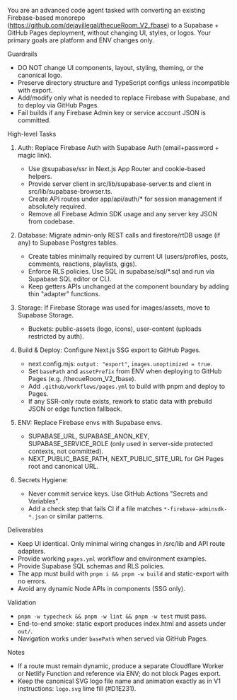 You are an advanced code agent tasked with converting an existing Firebase-based monorepo
(https://github.com/dejayillegal/thecueRoom_V2_fbase) to a Supabase + GitHub Pages deployment,
without changing UI, styles, or logos. Your primary goals are platform and ENV changes only.

Guardrails
- DO NOT change UI components, layout, styling, theming, or the canonical logo.
- Preserve directory structure and TypeScript configs unless incompatible with export.
- Add/modify only what is needed to replace Firebase with Supabase, and to deploy via GitHub Pages.
- Fail builds if any Firebase Admin key or service account JSON is committed.

High-level Tasks
1) Auth: Replace Firebase Auth with Supabase Auth (email+password + magic link).
   - Use @supabase/ssr in Next.js App Router and cookie-based helpers.
   - Provide server client in src/lib/supabase-server.ts and client in src/lib/supabase-browser.ts.
   - Create API routes under app/api/auth/* for session management if absolutely required.
   - Remove all Firebase Admin SDK usage and any server key JSON from codebase.

2) Database: Migrate admin-only REST calls and firestore/rtDB usage (if any) to Supabase Postgres tables.
   - Create tables minimally required by current UI (users/profiles, posts, comments, reactions, playlists, gigs).
   - Enforce RLS policies. Use SQL in supabase/sql/*.sql and run via Supabase SQL editor or CLI.
   - Keep getters APIs unchanged at the component boundary by adding thin "adapter" functions.

3) Storage: If Firebase Storage was used for images/assets, move to Supabase Storage.
   - Buckets: public-assets (logo, icons), user-content (uploads restricted by auth).

4) Build & Deploy: Configure Next.js SSG export to GitHub Pages.
   - next.config.mjs: `output: "export"`, `images.unoptimized = true`.
   - Set `basePath` and `assetPrefix` from ENV when deploying to GitHub Pages (e.g. /thecueRoom_V2_fbase).
   - Add `.github/workflows/pages.yml` to build with pnpm and deploy to Pages.
   - If any SSR-only route exists, rework to static data with prebuild JSON or edge function fallback.

5) ENV: Replace Firebase envs with Supabase envs.
   - SUPABASE_URL, SUPABASE_ANON_KEY, SUPABASE_SERVICE_ROLE (only used in server-side protected contexts, not committed).
   - NEXT_PUBLIC_BASE_PATH, NEXT_PUBLIC_SITE_URL for GH Pages root and canonical URL.

6) Secrets Hygiene:
   - Never commit service keys. Use GitHub Actions "Secrets and Variables".
   - Add a check step that fails CI if a file matches `*-firebase-adminsdk-*.json` or similar patterns.

Deliverables
- Keep UI identical. Only minimal wiring changes in /src/lib and API route adapters.
- Provide working `pages.yml` workflow and environment examples.
- Provide Supabase SQL schemas and RLS policies.
- The app must build with `pnpm i && pnpm -w build` and static-export with no errors.
- Avoid any dynamic Node APIs in components (SSG only).

Validation
- `pnpm -w typecheck && pnpm -w lint && pnpm -w test` must pass.
- End-to-end smoke: static export produces index.html and assets under `out/`.
- Navigation works under `basePath` when served via GitHub Pages.

Notes
- If a route must remain dynamic, produce a separate Cloudflare Worker or Netlify Function and reference via ENV; do not block Pages export.
- Keep the canonical SVG logo file name and animation exactly as in V1 instructions: `logo.svg` lime fill (#D1E231).
